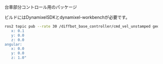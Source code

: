 台車部分コントロール用のパッケージ

ビルドにはDynamixelSDKとdynamixel-workbenchが必要です。

```bash 
ros2 topic pub --rate 30 /diffbot_base_controller/cmd_vel_unstamped geometry_msgs/msg/Twist "linear:
   x: 0.1
   y: 0.0
   z: 0.0
angular:
   x: 0.0
   y: 0.0
   z: 1.0"
```